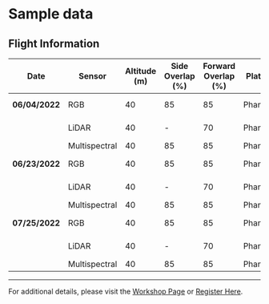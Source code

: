 # Sample data

## Flight Information

| **Date**         | **Sensor**       | **Altitude (m)** | **Side Overlap (%)** | **Forward Overlap (%)** | **Platform** | **Products**          |
|------------------|------------------|------------------|-----------------------|--------------------------|--------------|------------------------|
| **06/04/2022**   | RGB              | 40              | 85                    | 85                       | Phantom4     | Ortho, DSM            |
|                  | LiDAR            | 40              | -                     | 70                       | Phantom4     | Point Cloud           |
|                  | Multispectral    | 40              | 85                    | 85                       | Phantom4     | Ortho                 |
| **06/23/2022**   | RGB              | 40              | 85                    | 85                       | Phantom4     | Ortho, DSM            |
|                  | LiDAR            | 40              | -                     | 70                       | Phantom4     | Point Cloud           |
|                  | Multispectral    | 40              | 85                    | 85                       | Phantom4     | Ortho                 |
| **07/25/2022**   | RGB              | 40              | 85                    | 85                       | Phantom4     | Ortho, DSM            |
|                  | LiDAR            | 40              | -                     | 70                       | Phantom4     | Point Cloud           |
|                  | Multispectral    | 40              | 85                    | 85                       | Phantom4     | Ortho                 |

---

For additional details, please visit the [Workshop Page](#) or [Register Here](#).
